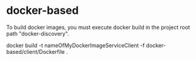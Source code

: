 # docker-based

To build docker images, you must execute docker build in the project root path "docker-discovery".

docker build -t nameOfMyDockerImageServiceClient -f docker-based/client/Dockerfile .
